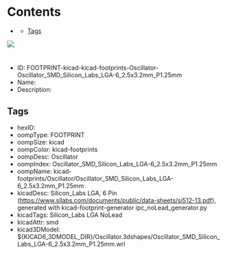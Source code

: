 



Contents
========

* [](#)
	* [Tags](#tags)
  
![][im]
# 

- ID: FOOTPRINT-kicad-kicad-footprints-Oscillator-Oscillator_SMD_Silicon_Labs_LGA-6_2.5x3.2mm_P1.25mm
- Name: 
- Description: 

## Tags

- hexID: 
- oompType: FOOTPRINT
- oompSize: kicad
- oompColor: kicad-footprints
- oompDesc: Oscillator
- oompIndex: Oscillator_SMD_Silicon_Labs_LGA-6_2.5x3.2mm_P1.25mm
- oompName: kicad-footprints/Oscillator/Oscillator_SMD_Silicon_Labs_LGA-6_2.5x3.2mm_P1.25mm
- kicadDesc: Silicon_Labs  LGA, 6 Pin (https://www.silabs.com/documents/public/data-sheets/si512-13.pdf), generated with kicad-footprint-generator ipc_noLead_generator.py
- kicadTags: Silicon_Labs LGA NoLead
- kicadAttr: smd
- kicad3DModel: ${KICAD6_3DMODEL_DIR}/Oscillator.3dshapes/Oscillator_SMD_Silicon_Labs_LGA-6_2.5x3.2mm_P1.25mm.wrl



[im]: image.png
